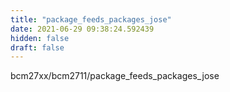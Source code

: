 ```yaml
---
title: "package_feeds_packages_jose"
date: 2021-06-29 09:38:24.592439
hidden: false
draft: false
---
```


bcm27xx/bcm2711/package_feeds_packages_jose

